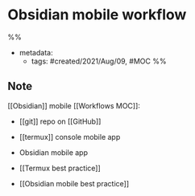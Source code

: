 # Obsidian mobile workflow

%% 
- metadata:
	- tags: #created/2021/Aug/09, #MOC 
%%
## Note
[[Obsidian]] mobile [[Workflows MOC]]:
- [[git]] repo on [[GitHub]]
- [[termux]] console mobile app
- Obsidian mobile app


- [[Termux best practice]]
- [[Obsidian mobile best practice]]

